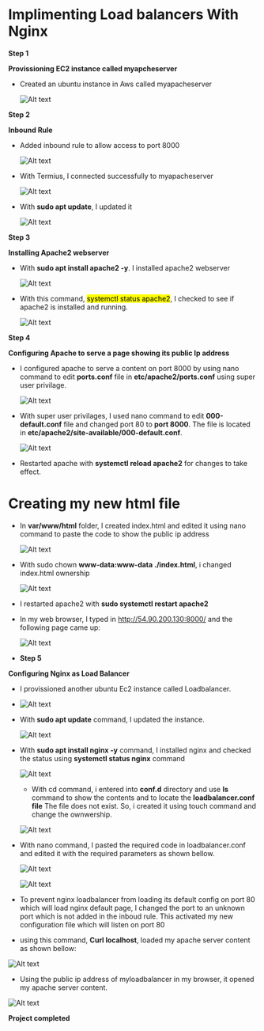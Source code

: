 
<h1>Implimenting Load balancers With  Nginx</h1>	






**Step 1**


**Provissioning EC2 instance called myapcheserver**

-  Created an ubuntu instance in Aws called myapacheserver

    ![Alt text](Images/instance.png)


**Step 2**

**Inbound Rule**


- Added inbound rule to allow access to port 8000


   ![Alt text](Images/rule.png)


-  With Termius, I connected successfully to myapacheserver

    ![Alt text](Images/termiusConnection.png)




- With **sudo apt update**, I updated it


   ![Alt text](Images/update.png)


**Step 3**

**Installing Apache2 webserver** 

-  With **sudo apt install apache2 -y**. I installed apache2 webserver


   ![Alt text](Images/apache2installed.png)

- With this command,   <mark>systemctl status apache2</mark>, I checked to see if apache2 is installed and running.

   ![Alt text](Images/apacherunning.png)

**Step 4**

**Configuring Apache to serve a page showing its public Ip address**

-  I configured apache to serve a content on port 8000 by using nano command to edit **ports.conf** file in **etc/apache2/ports.conf** using super user privilage.

    ![Alt text](Images/portadded.png)

-  With super user privilages, I used nano command to edit **000-default.conf** file and changed port 80 to **port 8000**. The file is located in **etc/apache2/site-available/000-default.conf**.

     ![Alt text](Images/00edit.png)

-  Restarted apache with **systemctl reload apache2** for changes to take effect.





<h1>Creating my new html file</h1>


- In **var/www/html** folder, I created index.html and edited it using nano command to paste the code to show the public ip address



  ![Alt text](Images/htmlcode.png)


- With sudo chown **www-data:www-data ./index.html**, i changed index.html ownership

  ![Alt text](Images/editedInd.png)

-  I restarted apache2 with **sudo systemctl restart apache2**


- In my web browser, I typed in http://54.90.200.130:8000/ and the following page came up:

   ![Alt text](Images/webpage.png)



- **Step 5**


**Configuring Nginx as Load Balancer**


-  I provissioned another ubuntu Ec2 instance called Loadbalancer.



-  ![Alt text](Images/nginxloadInst.png)

- With **sudo apt update** command, I updated the instance.

   ![Alt text](Images/nginxUpate.png)


- With **sudo apt install nginx -y** command, I installed nginx and checked the status using **systemctl status nginx** command

  ![Alt text](Images/nginxinstalled.png)


  -  With cd command, i entered into **conf.d** directory and use **ls** command to show the contents and to locate the **loadbalancer.conf file** The file does not exist. So, i created it using touch command and change the ownwership. 


  ![Alt text](Images/loadfileconf.png)

-  With nano command, I pasted the required code in loadbalancer.conf and edited it with the required parameters as shown bellow. 

    ![Alt text](Images/loadbalnceredited.png)

    ![Alt text](loadbalnceredited2png.png)

    




  

-  To prevent nginx loadbalancer from loading its default config on port 80 which will load nginx default page, I changed the port to an unknown port which is not added in the inboud rule.  This activated my new configuration file which will listen on port 80 





-  using this command, **Curl localhost**, loaded my apache server content as shown bellow: 

  ![Alt text](Images/curlloadbalancer.png)


  -  Using the public ip address of myloadbalancer in my browser, it opened my apache server content.

![Alt text](Images/loadbalanceip.png)



**Project completed** 


  


    

